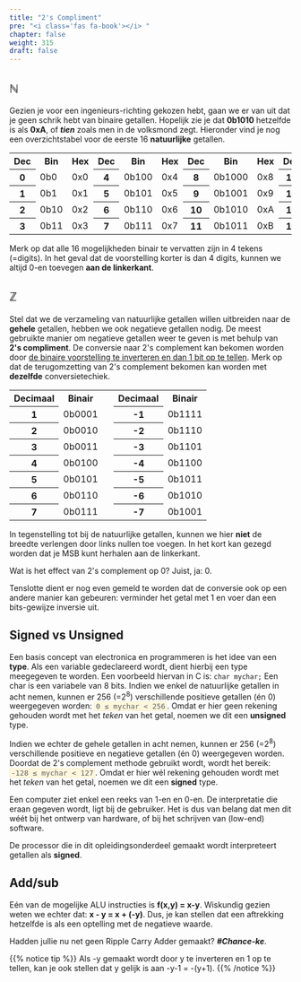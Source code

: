 ```yaml
---
title: "2's Compliment"
pre: "<i class='fas fa-book'></i> "
chapter: false
weight: 315
draft: false
---
```


## &#8469;

Gezien je voor een ingenieurs-richting gekozen hebt, gaan we er van uit dat je geen schrik hebt van binaire getallen. Hopelijk zie je dat **0b1010** hetzelfde is als **0xA**, of <b><i>tien</i></b> zoals men in de volksmond zegt. Hieronder vind je nog een overzichtstabel voor de eerste 16 **natuurlijke** getallen.

<table>
<tr><th>Dec</th><th>Bin</th><th>Hex</th><th>Dec</th><th>Bin</th><th>Hex</th><th>Dec</th><th>Bin</th><th>Hex</th><th>Dec</th><th>Bin</th><th>Hex</th></tr>
<tr>
    <th>0</th><td>0b0</td><td>0x0</td>
    <th>4</th><td>0b100</td><td>0x4</td>
    <th>8</th><td>0b1000</td><td>0x8</td>
    <th>12</th><td>0b1100</td><td>0xC</td>
</tr>
<tr>
    <th>1</th><td>0b1</td><td>0x1</td>
    <th>5</th><td>0b101</td><td>0x5</td>
    <th>9</th><td>0b1001</td><td>0x9</td>
    <th>13</th><td>0b1101</td><td>0xD</td>
</tr>
<tr>
    <th>2</th><td>0b10</td><td>0x2</td>
    <th>6</th><td>0b110</td><td>0x6</td>
    <th>10</th><td>0b1010</td><td>0xA</td>
    <th>14</th><td>0b1110</td><td>0xE</td>
</tr>
<tr>
    <th>3</th><td>0b11</td><td>0x3</td>
    <th>7</th><td>0b111</td><td>0x7</td>
    <th>11</th><td>0b1011</td><td>0xB</td>
    <th>15</th><td>0b1111</td><td>0xF</td>
</tr>
</table>

Merk op dat alle 16 mogelijkheden binair te vervatten zijn in 4 tekens (=digits). In het geval dat de voorstelling korter is dan 4 digits, kunnen we altijd 0-en toevegen **aan de linkerkant**.

## &#8484;
Stel dat we de verzameling van natuurlijke getallen willen uitbreiden naar de **gehele** getallen, hebben we ook negatieve getallen nodig. De meest gebruikte manier om negatieve getallen weer te geven is met behulp van **2's compliment**. De conversie naar 2's complement kan bekomen worden door <u>de binaire voorstelling te inverteren en dan 1 bit op te tellen</u>. Merk op dat de terugomzetting van 2's complement bekomen kan worden met **dezelfde** conversietechiek. 

<table>
    <tr><th>Decimaal</th><th>Binair</th><td>&nbsp;</td><th>Decimaal</th><th>Binair</th></tr>
    <tr><th>1</th><td>0b0001</td><td>&nbsp;</tb><th>-1</th><td>0b1111</td></tr>
    <tr><th>2</th><td>0b0010</td><td>&nbsp;</tb><th>-2</th><td>0b1110</td></tr>
    <tr><th>3</th><td>0b0011</td><td>&nbsp;</tb><th>-3</th><td>0b1101</td></tr>
    <tr><th>4</th><td>0b0100</td><td>&nbsp;</tb><th>-4</th><td>0b1100</td></tr>
    <tr><th>5</th><td>0b0101</td><td>&nbsp;</tb><th>-5</th><td>0b1011</td></tr>
    <tr><th>6</th><td>0b0110</td><td>&nbsp;</tb><th>-6</th><td>0b1010</td></tr>
    <tr><th>7</th><td>0b0111</td><td>&nbsp;</tb><th>-7</th><td>0b1001</td></tr>
</table>

In tegenstelling tot bij de natuurlijke getallen, kunnen we hier **niet** de breedte verlengen door links nullen toe voegen. In het kort kan gezegd worden dat je MSB kunt herhalen aan de linkerkant.

Wat is het effect van 2's complement op 0? Juist, ja: 0.

Tenslotte dient er nog even gemeld te worden dat de conversie ook op een andere manier kan gebeuren: verminder het getal met 1 en voer dan een bits-gewijze inversie uit.

<!-- [Wikipedia](https://en.wikipedia.org/wiki/Two%27s_complement) heeft ook goede uitleg over 2's compliment. -->

## Signed vs Unsigned
Een basis concept van electronica en programmeren is het idee van een **type**. Als een variable gedeclareerd wordt, dient hierbij een type meegegeven te worden. Een voorbeeld hiervan in C is: ```char mychar;``` Een char is een variabele van 8 bits. Indien we enkel de natuurlijke getallen in acht nemen, kunnen er 256 (=2<sup>8</sup>) verschillende positieve getallen (én 0) weergegeven worden: <span style="border-radius: 2px; white-space: nowrap; color: #5e5e5e; background: #FFF7DD; border: 1px solid #fbf0cb; padding: 0px 2px; font-family: Consolas, menlo, monospace; font-size: 92%;">0 &le; mychar &lt; 256</span>. Omdat er hier geen rekening gehouden wordt met het *teken* van het getal, noemen we dit een **unsigned** type.

Indien we echter de gehele getallen in acht nemen, kunnen er 256 (=2<sup>8</sup>) verschillende positieve en negatieve getallen (én 0) weergegeven worden. Doordat de 2's complement methode gebruikt wordt, wordt het bereik: <span style="border-radius: 2px; white-space: nowrap; color: #5e5e5e; background: #FFF7DD; border: 1px solid #fbf0cb; padding: 0px 2px; font-family: Consolas, menlo, monospace; font-size: 92%;">-128 &le; mychar &lt; 127</span>. Omdat er hier wél rekening gehouden wordt met het *teken* van het getal, noemen we dit een **signed** type.

Een computer ziet enkel een reeks van 1-en en 0-en. De interpretatie die eraan gegeven wordt, ligt bij de gebruiker. Het is dus van belang dat men dit wéét bij het ontwerp van hardware, of bij het schrijven van (low-end) software.

De processor die in dit opleidingsonderdeel gemaakt wordt interpreteert getallen als **signed**.

## Add/sub

Eén van de mogelijke ALU instructies is **f(x,y) = x-y**. Wiskundig gezien weten we echter dat: **x - y = x + (-y)**. Dus, je kan stellen dat een aftrekking hetzelfde is als een optelling met de negatieve waarde.

Hadden jullie nu net geen Ripple Carry Adder gemaakt? <b><i>#Chance-ke</i></b>.

<!-- Different types for notices are: info (yellow), tip (green), warning (red), note (blue)-->
{{% notice tip %}}
Als -y gemaakt wordt door y te inverteren en 1 op te tellen, kan je ook stellen dat <span class="overline">y</span> gelijk is aan -y-1 = -(y+1).
{{% /notice %}}